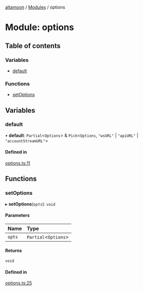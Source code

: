 [altamoon](../README.md) / [Modules](../modules.md) / options

# Module: options

## Table of contents

### Variables

- [default](options.md#default)

### Functions

- [setOptions](options.md#setoptions)

## Variables

### default

• **default**: `Partial`<`Options`\> & `Pick`<`Options`, ``"wsURL"`` \| ``"apiURL"`` \| ``"accountStreamURL"``\>

#### Defined in

[options.ts:11](https://github.com/Altamoon/altamoon/blob/198a6cd/app/api/options.ts#L11)

## Functions

### setOptions

▸ **setOptions**(`opts`): `void`

#### Parameters

| Name | Type |
| :------ | :------ |
| `opts` | `Partial`<`Options`\> |

#### Returns

`void`

#### Defined in

[options.ts:25](https://github.com/Altamoon/altamoon/blob/198a6cd/app/api/options.ts#L25)
